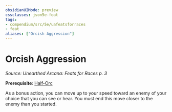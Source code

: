 ```yaml
---
obsidianUIMode: preview
cssclasses: json5e-feat
tags:
- compendium/src/5e/uafeatsforraces
- feat
aliases: ["Orcish Aggression"]
---
```

# Orcish Aggression
*Source: Unearthed Arcana: Feats for Races p. 3*  

**Prerequisite**: [Half-Orc](/Systems/5e/races/half-orc.md)

As a bonus action, you can move up to your speed toward an enemy of your choice that you can see or hear. You must end this move closer to the enemy than you started.